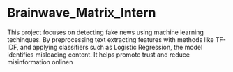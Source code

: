 # Brainwave_Matrix_Intern
This project focuses on detecting fake news using machine learning techinques. By preprocessing text extracting features with methods like TF-IDF, and applying classifiers such as Logistic Regression, the model identifies misleading content. It helps promote trust and reduce misinformation onlinen
